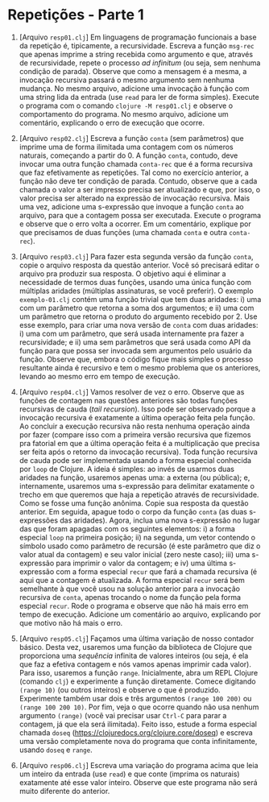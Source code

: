 # Repetições - Parte 1

1. [Arquivo `resp01.clj`] Em linguagens de programação funcionais
   a base da repetição é, tipicamente, a recursividade. Escreva a
   função `msg-rec` que apenas imprime a string recebida como
   argumento e que, através de recursividade, repete o processo
   _ad infinitum_ (ou seja, sem nenhuma condição de parada).
   Observe que como a mensagem é a mesma, a invocação recursiva
   passará o mesmo argumento sem nenhuma mudança. No mesmo
   arquivo, adicione uma invocação à função com uma string lida
   da entrada (use `read` para ler de forma simples). Execute o
   programa com o comando `clojure -M resp01.clj` e observe o
   comportamento do programa. No mesmo arquivo, adicione um
   comentário, explicando o erro de execução que ocorre.

2. [Arquivo `resp02.clj`] Escreva a função `conta` (sem
   parâmetros) que imprime uma de forma ilimitada uma contagem
   com os números naturais, começando a partir do 0. A função
   `conta`, contudo, deve invocar uma outra função chamada
   `conta-rec` que é a forma recursiva que faz efetivamente as
   repetições. Tal como no exercício anterior, a função não deve
   ter condição de parada. Contudo, observe que a cada chamada o
   valor a ser impresso precisa ser atualizado e que, por isso, o
   valor precisa ser alterado na expressão de invocação
   recursiva. Mais uma vez, adicione uma s-expressão que invoque
   a função `conta` ao arquivo, para que a contagem possa ser
   executada. Execute o programa e observe que o erro volta a
   ocorrer. Em um comentário, explique por que precisamos de duas
   funções (uma chamada `conta` e outra `conta-rec`).

3. [Arquivo `resp03.clj`] Para fazer esta segunda versão da
   função `conta`, copie o arquivo resposta da questão anterior.
   Você só precisará editar o arquivo pra produzir sua resposta.
   O objetivo aqui é eliminar a necessidade de termos duas
   funções, usando uma única função com múltiplas aridades
   (múltiplas assinaturas, se você preferir). O exemplo
   `exemplo-01.clj` contém uma função trivial que tem duas
   aridades: i) uma com um parâmetro que retorna a soma dos
   argumentos; e ii) uma com um parâmetro que retorna o produto
   do argumento recebido por 2.  Use esse exemplo, para criar uma
   nova versão de `conta` com duas aridades: i) uma com um
   parâmetro, que será usada internamente pra fazer a
   recursividade; e ii) uma sem parâmetros que será usada como
   API da função para que possa ser invocada sem argumentos pelo
   usuário da função. Observe que, embora o código fique mais
   simples o processo resultante ainda é recursivo e tem o mesmo
   problema que os anteriores, levando ao mesmo erro em tempo de
   execução.

4. [Arquivo `resp04.clj`] Vamos resolver de vez o erro. Observe
   que as funções de contagem nas questões anteriores são todas
   funções recursivas de cauda (_tail recursion_). Isso pode ser
   observado porque a invocação recursiva é exatamente a última
   operação feita pela função. Ao concluir a execução recursiva
   não resta nenhuma operação ainda por fazer (compare isso com a
   primeira versão recursiva que fizemos pra fatorial em que a
   última operação feita é a multiplicação que precisa ser feita
   após o retorno da invocação recursiva). Toda função recursiva
   de cauda pode ser implementada usando a forma especial
   conhecida por `loop` de Clojure. A ideia é simples: ao invés
   de usarmos duas aridades na função, usaremos apenas uma: a
   externa (ou pública); e, internamente, usaremos uma
   s-expressão para delimitar exatamente o trecho em que queremos
   que haja a repetição através de recursividade. Como se fosse
   uma função anônima. Copie sua resposta da questão anterior.
   Em seguida, apague todo o corpo da função `conta` (as duas
   s-expressões das aridades). Agora, inclua uma nova s-expressão
   no lugar das que foram apagadas com os seguintes elementos: i)
   a forma especial `loop` na primeira posição; ii) na segunda,
   um vetor contendo o símbolo usado como parâmetro de recursão
   (é este parâmetro que diz o valor atual da contagem) e seu
   valor inicial (zero neste caso); iii) uma s-expressão para
   imprimir o valor da contagem; e iv) uma última s-expressão com
   a forma especial `recur` que fará a chamada recursiva (é aqui
   que a contagem é atualizada. A forma especial `recur` será bem
   semelhante à que você usou na solução anterior para a
   invocação recursiva de `conta`, apenas trocando o nome da
   função pela forma especial `recur`. Rode o programa e observe
   que não há mais erro em tempo de execução. Adicione um
   comentário ao arquivo, explicando por que motivo não há mais o
   erro.

5. [Arquivo `resp05.clj`] Façamos uma última variação de nosso
   contador básico. Desta vez, usaremos uma função da biblioteca
   de Clojure que proporciona uma _sequência_ infinita de valores
   inteiros (ou seja, é ela que faz a efetiva contagem e nós
   vamos apenas imprimir cada valor). Para isso, usaremos a
   função `range`. Inicialmente, abra um REPL Clojure (comando
   `clj`) e experimente a função diretamente. Comece digitando
   `(range 10)` (ou outros inteiros) e observe o que é produzido.
   Experimente também usar dois e três argumentos `(range 100
   200)` ou `(range 100 200 10)`. Por fim, veja o que ocorre
   quando não usa nenhum argumento `(range)` (você vai precisar
   usar `Ctrl-C` para parar a contagem, já que ela será
   ilimitada). Feito isso, estude a forma especial chamada
   `doseq` (https://clojuredocs.org/clojure.core/doseq) e escreva
   uma versão completamente nova do programa que conta
   infinitamente, usando `doseq` e `range`.

6. [Arquivo `resp06.clj`] Escreva uma variação do programa acima
   que leia um inteiro da entrada (use `read`) e que conte
   (imprima os naturais) exatamente até esse valor inteiro.
   Observe que este programa não será muito diferente do
   anterior.

